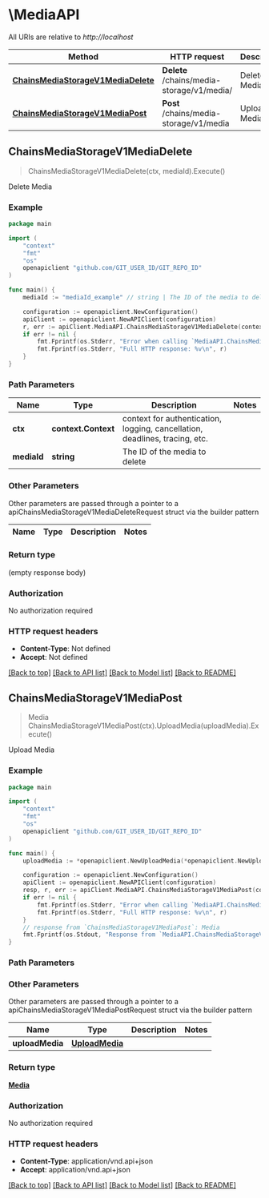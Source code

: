 # \MediaAPI

All URIs are relative to *http://localhost*

Method | HTTP request | Description
------------- | ------------- | -------------
[**ChainsMediaStorageV1MediaDelete**](MediaAPI.md#ChainsMediaStorageV1MediaDelete) | **Delete** /chains/media-storage/v1/media/ | Delete Media
[**ChainsMediaStorageV1MediaPost**](MediaAPI.md#ChainsMediaStorageV1MediaPost) | **Post** /chains/media-storage/v1/media | Upload Media



## ChainsMediaStorageV1MediaDelete

> ChainsMediaStorageV1MediaDelete(ctx, mediaId).Execute()

Delete Media



### Example

```go
package main

import (
	"context"
	"fmt"
	"os"
	openapiclient "github.com/GIT_USER_ID/GIT_REPO_ID"
)

func main() {
	mediaId := "mediaId_example" // string | The ID of the media to delete

	configuration := openapiclient.NewConfiguration()
	apiClient := openapiclient.NewAPIClient(configuration)
	r, err := apiClient.MediaAPI.ChainsMediaStorageV1MediaDelete(context.Background(), mediaId).Execute()
	if err != nil {
		fmt.Fprintf(os.Stderr, "Error when calling `MediaAPI.ChainsMediaStorageV1MediaDelete``: %v\n", err)
		fmt.Fprintf(os.Stderr, "Full HTTP response: %v\n", r)
	}
}
```

### Path Parameters


Name | Type | Description  | Notes
------------- | ------------- | ------------- | -------------
**ctx** | **context.Context** | context for authentication, logging, cancellation, deadlines, tracing, etc.
**mediaId** | **string** | The ID of the media to delete | 

### Other Parameters

Other parameters are passed through a pointer to a apiChainsMediaStorageV1MediaDeleteRequest struct via the builder pattern


Name | Type | Description  | Notes
------------- | ------------- | ------------- | -------------


### Return type

 (empty response body)

### Authorization

No authorization required

### HTTP request headers

- **Content-Type**: Not defined
- **Accept**: Not defined

[[Back to top]](#) [[Back to API list]](../README.md#documentation-for-api-endpoints)
[[Back to Model list]](../README.md#documentation-for-models)
[[Back to README]](../README.md)


## ChainsMediaStorageV1MediaPost

> Media ChainsMediaStorageV1MediaPost(ctx).UploadMedia(uploadMedia).Execute()

Upload Media



### Example

```go
package main

import (
	"context"
	"fmt"
	"os"
	openapiclient "github.com/GIT_USER_ID/GIT_REPO_ID"
)

func main() {
	uploadMedia := *openapiclient.NewUploadMedia(*openapiclient.NewUploadMediaData("Type_example", *openapiclient.NewUploadMediaDataAttributes("Resource_example", "ResourceId_example", "Category_example", "OwnerId_example"))) // UploadMedia | 

	configuration := openapiclient.NewConfiguration()
	apiClient := openapiclient.NewAPIClient(configuration)
	resp, r, err := apiClient.MediaAPI.ChainsMediaStorageV1MediaPost(context.Background()).UploadMedia(uploadMedia).Execute()
	if err != nil {
		fmt.Fprintf(os.Stderr, "Error when calling `MediaAPI.ChainsMediaStorageV1MediaPost``: %v\n", err)
		fmt.Fprintf(os.Stderr, "Full HTTP response: %v\n", r)
	}
	// response from `ChainsMediaStorageV1MediaPost`: Media
	fmt.Fprintf(os.Stdout, "Response from `MediaAPI.ChainsMediaStorageV1MediaPost`: %v\n", resp)
}
```

### Path Parameters



### Other Parameters

Other parameters are passed through a pointer to a apiChainsMediaStorageV1MediaPostRequest struct via the builder pattern


Name | Type | Description  | Notes
------------- | ------------- | ------------- | -------------
 **uploadMedia** | [**UploadMedia**](UploadMedia.md) |  | 

### Return type

[**Media**](Media.md)

### Authorization

No authorization required

### HTTP request headers

- **Content-Type**: application/vnd.api+json
- **Accept**: application/vnd.api+json

[[Back to top]](#) [[Back to API list]](../README.md#documentation-for-api-endpoints)
[[Back to Model list]](../README.md#documentation-for-models)
[[Back to README]](../README.md)

